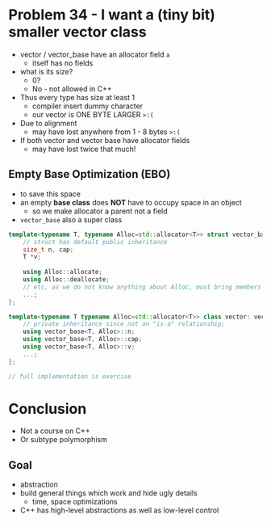 # Problem 34 - I want a (tiny bit) smaller vector class

- vector / vector_base have an allocator field `a`
  - itself has no fields
- what is its size?
  - 0?
  - No - not allowed in C++
- Thus every type has size at least 1
  - compiler insert dummy character
  - our vector is ONE BYTE LARGER `>:(`
- Due to alignment
  - may have lost anywhere from 1 - 8 bytes `>:(`
- If both vector and vector base have allocator fields
  - may have lost twice that much!

## Empty Base Optimization (EBO)

- to save this space
- an empty __base class__ does __NOT__ have to occupy space in an object
  - so we make allocator a parent not a field
- `vector_base` also a super class

```cpp
template<typename T, typename Alloc=std::allocator<T>> struct vector_base: private Alloc {
    // struct has default public inheritance
    size_t n, cap;
    T *v;
    
    using Alloc::allocate;
    using Alloc::deallocate;
    // etc, as we do not know anything about Alloc, must bring members into scope
    ...;
};

template<typename T typename Alloc=std::allocator<T>> class vector: vector_base<T, alloc> {
    // private inheritance since not an "is-a" relationship;
    using vector_base<T, Alloc>::n;
    using vector_base<T, Alloc>::cap;
    using vector_base<T, Alloc>::v;
    ...;
};

// full implementation is exercise
```

# Conclusion

- Not a course on C++
- Or subtype polymorphism

## Goal

- abstraction
- build general things which work and hide ugly details
  - time, space optimizations
- C++ has high-level abstractions as well as low-level control